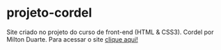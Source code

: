 # projeto-cordel
Site criado no projeto do curso de front-end (HTML & CSS3).
Cordel por Milton Duarte. Para acessar o site [clique aqui!](https://danieloliveirass.github.io/projeto-cordel/index1.html)
